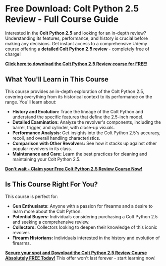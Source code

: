 # Free Download: Colt Python 2.5 Review - Full Course Guide

Interested in the **Colt Python 2.5** and looking for an in-depth review? Understanding its features, performance, and history is crucial before making any decisions. Get instant access to a comprehensive Udemy course offering a **detailed Colt Python 2.5 review** - completely free of charge!

[**Click here to download the Colt Python 2.5 Review course for FREE!**](https://udemywork.com/colt-python-2-5-review)

## What You'll Learn in This Course

This course provides an in-depth exploration of the Colt Python 2.5, covering everything from its historical context to its performance on the range. You'll learn about:

*   **History and Evolution:** Trace the lineage of the Colt Python and understand the specific features that define the 2.5-inch model.
*   **Detailed Examination:** Analyze the revolver's components, including the barrel, trigger, and cylinder, with close-up visuals.
*   **Performance Analysis:** Get insights into the Colt Python 2.5's accuracy, recoil, and overall handling characteristics.
*   **Comparison with Other Revolvers:** See how it stacks up against other popular revolvers in its class.
*   **Maintenance and Care:** Learn the best practices for cleaning and maintaining your Colt Python 2.5.

[**Don't wait - Claim your Free Colt Python 2.5 Review Course Now!**](https://udemywork.com/colt-python-2-5-review)

## Is This Course Right For You?

This course is perfect for:

*   **Gun Enthusiasts:** Anyone with a passion for firearms and a desire to learn more about the Colt Python.
*   **Potential Buyers:** Individuals considering purchasing a Colt Python 2.5 and seeking a comprehensive review.
*   **Collectors:** Collectors looking to deepen their knowledge of this iconic revolver.
*   **Firearm Historians:** Individuals interested in the history and evolution of firearms.

[**Secure your spot and Download the Colt Python 2.5 Review Course Absolutely FREE Today!**](https://udemywork.com/colt-python-2-5-review) This offer won't last forever - start learning now!
